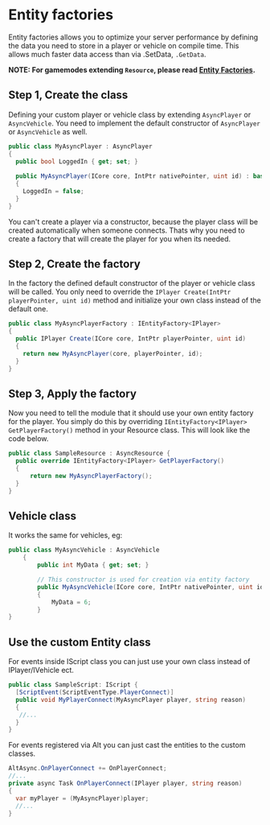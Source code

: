 # Entity factories

Entity factories allows you to optimize your server performance by defining the data you need to store in a player or vehicle on compile time. This allows much faster data access than via .SetData, ```.GetData```.

**NOTE: For gamemodes extending ``Resource``, please read [Entity Factories](entity-factories.md).**

## Step 1, Create the class

Defining your custom player or vehicle class by extending ```AsyncPlayer``` or ```AsyncVehicle```.
You need to implement the default constructor of ```AsyncPlayer``` or ```AsyncVehicle``` as well. 

```csharp
public class MyAsyncPlayer : AsyncPlayer
{
  public bool LoggedIn { get; set; }
  
  public MyAsyncPlayer(ICore core, IntPtr nativePointer, uint id) : base(core, nativePointer, id)
  {
    LoggedIn = false;
  }
}
```

You can't create a player via a constructor, because the player class will be created automatically when someone connects.
Thats why you need to create a factory that will create the player for you when its needed.

## Step 2, Create the factory

In the factory the defined default constructor of the player or vehicle class will be called.
You only need to override the ```IPlayer Create(IntPtr playerPointer, uint id)``` method and initialize your own class instead of the default one.

```csharp
public class MyAsyncPlayerFactory : IEntityFactory<IPlayer>
{
  public IPlayer Create(ICore core, IntPtr playerPointer, uint id)
  {
    return new MyAsyncPlayer(core, playerPointer, id);
  }
}
```

## Step 3, Apply the factory

Now you need to tell the module that it should use your own entity factory for the player.
You simply do this by overriding ```IEntityFactory<IPlayer> GetPlayerFactory()``` method in your Resource class.
This will look like the code below.

```csharp
public class SampleResource : AsyncResource {
  public override IEntityFactory<IPlayer> GetPlayerFactory()
  {
      return new MyAsyncPlayerFactory();
  }
}
```

## Vehicle class

It works the same for vehicles, eg:
```csharp
public class MyAsyncVehicle : AsyncVehicle
    {
        public int MyData { get; set; }

        // This constructor is used for creation via entity factory
        public MyAsyncVehicle(ICore core, IntPtr nativePointer, uint id) : base(core, nativePointer, id)
        {
            MyData = 6;
        }
}
```



## Use the custom Entity class

For events inside IScript class you can just use your own class instead of IPlayer/IVehicle ect.

```csharp
public class SampleScript: IScript {
  [ScriptEvent(ScriptEventType.PlayerConnect)]
  public void MyPlayerConnect(MyAsyncPlayer player, string reason)
  {
   //...
  }
}
```

For events registered via Alt you can just cast the entities to the custom classes.

```csharp
AltAsync.OnPlayerConnect += OnPlayerConnect;
//...
private async Task OnPlayerConnect(IPlayer player, string reason)
{
  var myPlayer = (MyAsyncPlayer)player;
  //...
}
```
